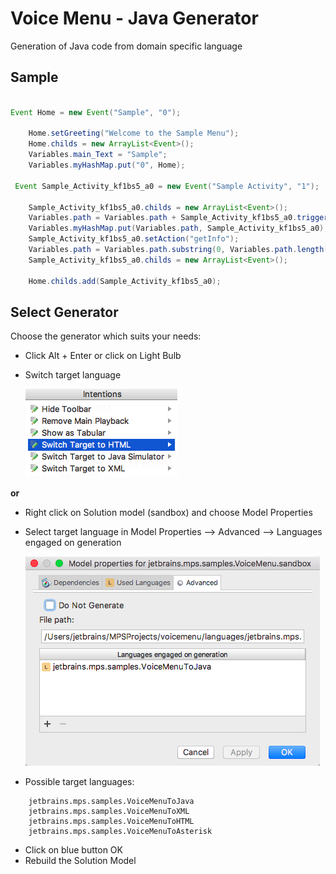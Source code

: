 Voice Menu - Java Generator
==========================

Generation of Java code from domain specific language

Sample
------

```java

Event Home = new Event("Sample", "0");

    Home.setGreeting("Welcome to the Sample Menu");
    Home.childs = new ArrayList<Event>();
    Variables.main_Text = "Sample";
    Variables.myHashMap.put("0", Home);
    
 Event Sample_Activity_kf1bs5_a0 = new Event("Sample Activity", "1");
 
    Sample_Activity_kf1bs5_a0.childs = new ArrayList<Event>();
    Variables.path = Variables.path + Sample_Activity_kf1bs5_a0.trigger;
    Variables.myHashMap.put(Variables.path, Sample_Activity_kf1bs5_a0);
    Sample_Activity_kf1bs5_a0.setAction("getInfo");
    Variables.path = Variables.path.substring(0, Variables.path.length() - 1);
    Sample_Activity_kf1bs5_a0.childs = new ArrayList<Event>();

    Home.childs.add(Sample_Activity_kf1bs5_a0);
```

Select Generator
---------

Choose the generator which suits your needs:

* Click Alt + Enter or click on Light Bulb
* Switch target language

  [![sandbox_menu](../../extras/Intention_Switch_Target.png)](https://github.com/vaclav/voicemenu/blob/master/extras/Intention_Switch_Target.png)

**or**

* Right click on Solution model (sandbox) and choose Model Properties
* Select target language in Model Properties --> Advanced --> Languages engaged on generation 


   [![sandbox_menu](../../extras/sandbox_menu.png)](https://github.com/vaclav/voicemenu/blob/master/extras/sandbox_menu.png)
   
   
   
* Possible target languages:      
```
    jetbrains.mps.samples.VoiceMenuToJava
    jetbrains.mps.samples.VoiceMenuToXML
    jetbrains.mps.samples.VoiceMenuToHTML
    jetbrains.mps.samples.VoiceMenuToAsterisk
```
* Click on blue button OK
* Rebuild the Solution Model
